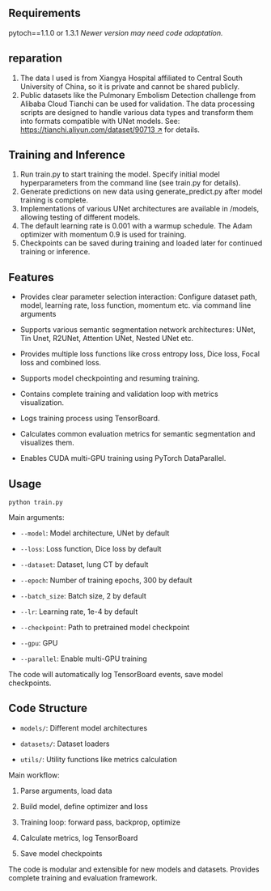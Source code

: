 ## Requirements

pytoch==1.1.0 or 1.3.1 *Newer version may need code adaptation.*

## reparation

1. The data I used is from Xiangya Hospital affiliated to Central South University of China, so it is private and cannot be shared publicly.
2. Public datasets like the Pulmonary Embolism Detection challenge from Alibaba Cloud Tianchi can be used for validation. The data processing scripts are designed to handle various data types and transform them into formats compatible with UNet models. See: [https://tianchi.aliyun.com/dataset/90713 ↗](https://tianchi.aliyun.com/dataset/90713) for details.

## Training and Inference

1. Run train.py to start training the model. Specify initial model hyperparameters from the command line (see train.py for details).
2. Generate predictions on new data using generate_predict.py after model training is complete.
3. Implementations of various UNet architectures are available in /models, allowing testing of different models.
4. The default learning rate is 0.001 with a warmup schedule. The Adam optimizer with momentum 0.9 is used for training.
5. Checkpoints can be saved during training and loaded later for continued training or inference.

## Features

- Provides clear parameter selection interaction: Configure dataset path, model, learning rate, loss function, momentum etc. via command line arguments


- Supports various semantic segmentation network architectures: UNet, Tin Unet, R2UNet, Attention UNet, Nested UNet etc.
- Provides multiple loss functions like cross entropy loss, Dice loss, Focal loss and combined loss.  

- Supports model checkpointing and resuming training.


- Contains complete training and validation loop with metrics visualization.


- Logs training process using TensorBoard.


- Calculates common evaluation metrics for semantic segmentation and visualizes them.


- Enables CUDA multi-GPU training using PyTorch DataParallel.

## Usage

`python train.py`

Main arguments:

- `--model`: Model architecture, UNet by default

- `--loss`: Loss function, Dice loss by default

- `--dataset`: Dataset, lung CT by default  

- `--epoch`: Number of training epochs, 300 by default

- `--batch_size`: Batch size, 2 by default

- `--lr`: Learning rate, 1e-4 by default

- `--checkpoint`: Path to pretrained model checkpoint

- `--gpu`: GPU

- `--parallel`: Enable multi-GPU training

The code will automatically log TensorBoard events, save model checkpoints.

## Code Structure

- `models/`: Different model architectures

- `datasets/`: Dataset loaders 

- `utils/`: Utility functions like metrics calculation

Main workflow:

1. Parse arguments, load data

2. Build model, define optimizer and loss

3. Training loop: forward pass, backprop, optimize

4. Calculate metrics, log TensorBoard

5. Save model checkpoints

The code is modular and extensible for new models and datasets. Provides complete training and evaluation framework.